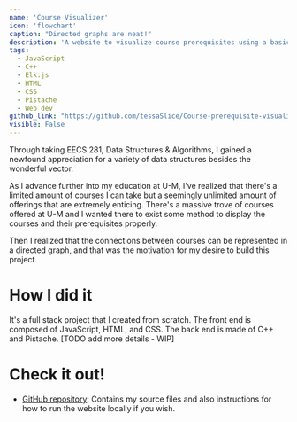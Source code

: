 ```yaml
---
name: 'Course Visualizer'
icon: 'flowchart'
caption: "Directed graphs are neat!"
description: 'A website to visualize course prerequisites using a basic HTML, CSS, and JS frontend with a C++ server as the backend.'
tags:
  - JavaScript
  - C++
  - Elk.js
  - HTML
  - CSS
  - Pistache
  - Web dev
github_link: "https://github.com/tessaSlice/Course-prerequisite-visualizer"
visible: False
---
```


Through taking EECS 281, Data Structures & Algorithms, I gained a newfound appreciation for a variety of data structures besides the wonderful vector. 

As I advance further into my education at U-M, I've realized that there's a limited amount of courses I can take but a seemingly unlimited amount of offerings that are extremely enticing. There's a massive trove of courses offered at U-M and I wanted there to exist some method to display the courses and their prerequisites properly. 

Then I realized that the connections between courses can be represented in a directed graph, and that was the motivation for my desire to build this project. 

# How I did it

It's a full stack project that I created from scratch. The front end is composed of JavaScript, HTML, and CSS. The back end is made of C++ and Pistache. [TODO add more details - WIP]

# Check it out!

- [GitHub repository](https://github.com/tessaSlice/Course-prerequisite-visualizer): Contains my source files and also instructions for how to run the website locally if you wish. 